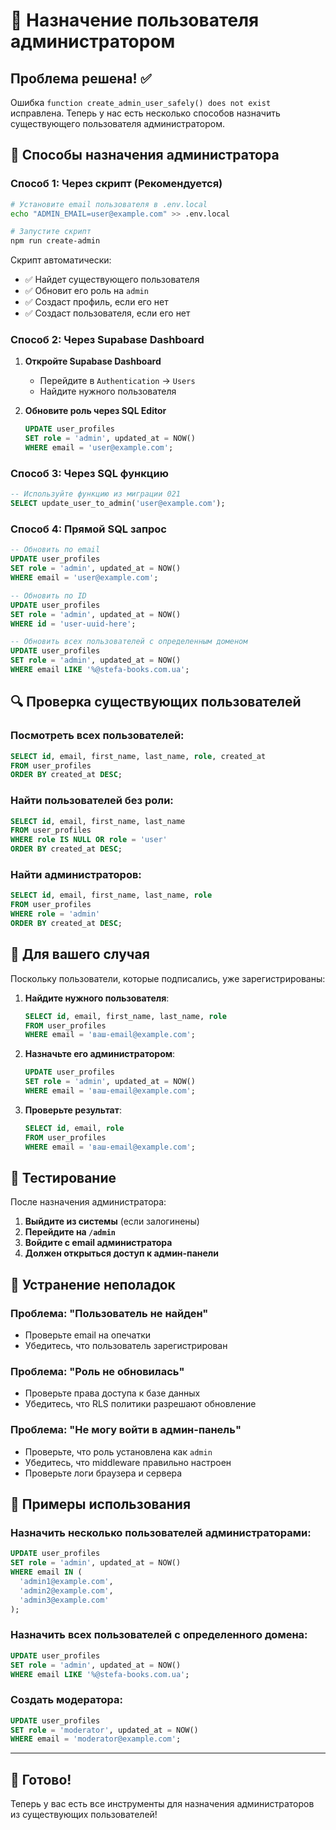# 👤 Назначение пользователя администратором

## Проблема решена! ✅

Ошибка `function create_admin_user_safely() does not exist` исправлена. Теперь у нас есть несколько способов назначить существующего пользователя администратором.

## 🚀 Способы назначения администратора

### Способ 1: Через скрипт (Рекомендуется)

```bash
# Установите email пользователя в .env.local
echo "ADMIN_EMAIL=user@example.com" >> .env.local

# Запустите скрипт
npm run create-admin
```

Скрипт автоматически:
- ✅ Найдет существующего пользователя
- ✅ Обновит его роль на `admin`
- ✅ Создаст профиль, если его нет
- ✅ Создаст пользователя, если его нет

### Способ 2: Через Supabase Dashboard

1. **Откройте Supabase Dashboard**
   - Перейдите в `Authentication` → `Users`
   - Найдите нужного пользователя

2. **Обновите роль через SQL Editor**
   ```sql
   UPDATE user_profiles 
   SET role = 'admin', updated_at = NOW()
   WHERE email = 'user@example.com';
   ```

### Способ 3: Через SQL функцию

```sql
-- Используйте функцию из миграции 021
SELECT update_user_to_admin('user@example.com');
```

### Способ 4: Прямой SQL запрос

```sql
-- Обновить по email
UPDATE user_profiles 
SET role = 'admin', updated_at = NOW()
WHERE email = 'user@example.com';

-- Обновить по ID
UPDATE user_profiles 
SET role = 'admin', updated_at = NOW()
WHERE id = 'user-uuid-here';

-- Обновить всех пользователей с определенным доменом
UPDATE user_profiles 
SET role = 'admin', updated_at = NOW()
WHERE email LIKE '%@stefa-books.com.ua';
```

## 🔍 Проверка существующих пользователей

### Посмотреть всех пользователей:
```sql
SELECT id, email, first_name, last_name, role, created_at 
FROM user_profiles 
ORDER BY created_at DESC;
```

### Найти пользователей без роли:
```sql
SELECT id, email, first_name, last_name 
FROM user_profiles 
WHERE role IS NULL OR role = 'user'
ORDER BY created_at DESC;
```

### Найти администраторов:
```sql
SELECT id, email, first_name, last_name, role 
FROM user_profiles 
WHERE role = 'admin'
ORDER BY created_at DESC;
```

## 🎯 Для вашего случая

Поскольку пользователи, которые подписались, уже зарегистрированы:

1. **Найдите нужного пользователя**:
   ```sql
   SELECT id, email, first_name, last_name, role 
   FROM user_profiles 
   WHERE email = 'ваш-email@example.com';
   ```

2. **Назначьте его администратором**:
   ```sql
   UPDATE user_profiles 
   SET role = 'admin', updated_at = NOW()
   WHERE email = 'ваш-email@example.com';
   ```

3. **Проверьте результат**:
   ```sql
   SELECT id, email, role 
   FROM user_profiles 
   WHERE email = 'ваш-email@example.com';
   ```

## 🔧 Тестирование

После назначения администратора:

1. **Выйдите из системы** (если залогинены)
2. **Перейдите на `/admin`**
3. **Войдите с email администратора**
4. **Должен открыться доступ к админ-панели**

## 🚨 Устранение неполадок

### Проблема: "Пользователь не найден"
- Проверьте email на опечатки
- Убедитесь, что пользователь зарегистрирован

### Проблема: "Роль не обновилась"
- Проверьте права доступа к базе данных
- Убедитесь, что RLS политики разрешают обновление

### Проблема: "Не могу войти в админ-панель"
- Проверьте, что роль установлена как `admin`
- Убедитесь, что middleware правильно настроен
- Проверьте логи браузера и сервера

## 📝 Примеры использования

### Назначить несколько пользователей администраторами:
```sql
UPDATE user_profiles 
SET role = 'admin', updated_at = NOW()
WHERE email IN (
  'admin1@example.com',
  'admin2@example.com',
  'admin3@example.com'
);
```

### Назначить всех пользователей с определенного домена:
```sql
UPDATE user_profiles 
SET role = 'admin', updated_at = NOW()
WHERE email LIKE '%@stefa-books.com.ua';
```

### Создать модератора:
```sql
UPDATE user_profiles 
SET role = 'moderator', updated_at = NOW()
WHERE email = 'moderator@example.com';
```

---

## 🎉 Готово!

Теперь у вас есть все инструменты для назначения администраторов из существующих пользователей!
